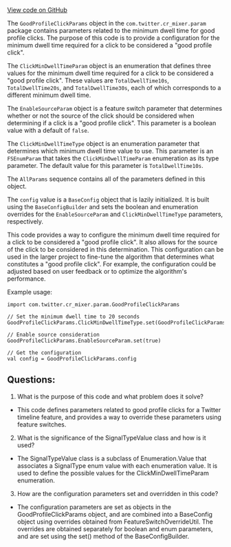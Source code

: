 [View code on GitHub](https://github.com/misbahsy/the-algorithm/cr-mixer/server/src/main/scala/com/twitter/cr_mixer/param/GoodProfileClickParams.scala)

The `GoodProfileClickParams` object in the `com.twitter.cr_mixer.param` package contains parameters related to the minimum dwell time for good profile clicks. The purpose of this code is to provide a configuration for the minimum dwell time required for a click to be considered a "good profile click". 

The `ClickMinDwellTimeParam` object is an enumeration that defines three values for the minimum dwell time required for a click to be considered a "good profile click". These values are `TotalDwellTime10s`, `TotalDwellTime20s`, and `TotalDwellTime30s`, each of which corresponds to a different minimum dwell time. 

The `EnableSourceParam` object is a feature switch parameter that determines whether or not the source of the click should be considered when determining if a click is a "good profile click". This parameter is a boolean value with a default of `false`. 

The `ClickMinDwellTimeType` object is an enumeration parameter that determines which minimum dwell time value to use. This parameter is an `FSEnumParam` that takes the `ClickMinDwellTimeParam` enumeration as its type parameter. The default value for this parameter is `TotalDwellTime10s`. 

The `AllParams` sequence contains all of the parameters defined in this object. 

The `config` value is a `BaseConfig` object that is lazily initialized. It is built using the `BaseConfigBuilder` and sets the boolean and enumeration overrides for the `EnableSourceParam` and `ClickMinDwellTimeType` parameters, respectively. 

This code provides a way to configure the minimum dwell time required for a click to be considered a "good profile click". It also allows for the source of the click to be considered in this determination. This configuration can be used in the larger project to fine-tune the algorithm that determines what constitutes a "good profile click". For example, the configuration could be adjusted based on user feedback or to optimize the algorithm's performance. 

Example usage:

```
import com.twitter.cr_mixer.param.GoodProfileClickParams

// Set the minimum dwell time to 20 seconds
GoodProfileClickParams.ClickMinDwellTimeType.set(GoodProfileClickParams.ClickMinDwellTimeParam.TotalDwellTime20s)

// Enable source consideration
GoodProfileClickParams.EnableSourceParam.set(true)

// Get the configuration
val config = GoodProfileClickParams.config
```
## Questions: 
 1. What is the purpose of this code and what problem does it solve?
- This code defines parameters related to good profile clicks for a Twitter timeline feature, and provides a way to override these parameters using feature switches.
2. What is the significance of the SignalTypeValue class and how is it used?
- The SignalTypeValue class is a subclass of Enumeration.Value that associates a SignalType enum value with each enumeration value. It is used to define the possible values for the ClickMinDwellTimeParam enumeration.
3. How are the configuration parameters set and overridden in this code?
- The configuration parameters are set as objects in the GoodProfileClickParams object, and are combined into a BaseConfig object using overrides obtained from FeatureSwitchOverrideUtil. The overrides are obtained separately for boolean and enum parameters, and are set using the set() method of the BaseConfigBuilder.